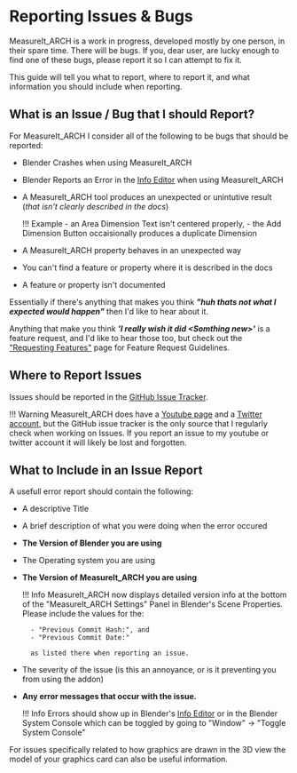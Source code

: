 # Reporting Issues & Bugs

MeasureIt_ARCH is a work in progress, developed mostly by one person, in their spare time. There will be bugs. If you, dear user, are lucky enough to find one of these bugs, please report it so I can attempt to fix it. 

This guide will tell you what to report, where to report it, and what information you should include when reporting.

## What is an Issue / Bug that I should Report?

For MeasureIt_ARCH I consider all of the following to be bugs that should be reported:

- Blender Crashes when using MeasureIt_ARCH
- Blender Reports an Error in the [Info Editor](https://docs.blender.org/manual/en/latest/editors/info_editor.html) when using MeasureIt_ARCH
- A MeasureIt_ARCH tool produces an unexpected or unintutive result (*that isn't clearly described in the docs*) 

    !!! Example
        - an Area Dimension Text isn't centered properly,
        - the Add Dimension Button occaisionally produces a duplicate Dimension

- A MeasureIt_ARCH property behaves in an unexpected way
- You can't find a feature or property where it is described in the docs
- A feature or property isn't documented

Essentially if there's anything that makes you think **_"huh thats not what I expected would happen"_** then I'd like to hear about it.

Anything that make you think **_'I really wish it did <Somthing new\>'_** is a feature request, and I'd like to hear those too, but check out the ["Requesting Features"](feature_requests.md) page for Feature Request Guidelines. 

## Where to Report Issues

Issues should be reported in the [GitHub Issue Tracker](https://github.com/kevancress/MeasureIt_ARCH/issues).

!!! Warning
    MeasureIt_ARCH does have a [Youtube page](https://www.youtube.com/c/MeasureItARCH) and a [Twitter account](https://twitter.com/measureit_arch), but the GitHub issue tracker is the only source that I regularly check when working on Issues. If you report an issue to my youtube or twitter account it will likely be lost and forgotten.

## What to Include in an Issue Report

A usefull error report should contain the following:

- A descriptive Title
- A brief description of what you were doing when the error occured
- **The Version of Blender you are using**
- The Operating system you are using
- **The Version of MeasureIt_ARCH you are using**

    !!! Info
        MeasureIt_ARCH now displays detailed version info at the bottom of the "MeasureIt_ARCH Settings" Panel in Blender's Scene Properties. Please include the values for the:

        - "Previous Commit Hash:", and
        - "Previous Commit Date:"

        as listed there when reporting an issue. 

- The severity of the issue (is this an annoyance, or is it preventing you from using the addon)
- **Any error messages that occur with the issue.**

    !!! Info
        Errors should show up in Blender's [Info Editor](https://docs.blender.org/manual/en/latest/editors/info_editor.html) or in the Blender System Console which can be toggled by going to "Window" -> "Toggle System Console"

For issues specifically related to how graphics are drawn in the 3D view the model of your graphics card can also be useful information.
